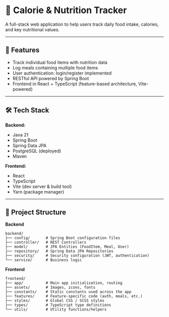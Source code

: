 # 🥗 Calorie & Nutrition Tracker

A full-stack web application to help users track daily food intake, calories, and key nutritional values.

---

## 🚀 Features
- Track individual food items with nutrition data  
- Log meals containing multiple food items  
- User authentication: login/register implemented  
- RESTful API powered by Spring Boot  
- Frontend in React + TypeScript (feature-based architecture, Vite-powered)  

---

## 🛠 Tech Stack

**Backend:**  
- Java 21  
- Spring Boot  
- Spring Data JPA  
- PostgreSQL (deployed)  
- Maven  

**Frontend:**  
- React  
- TypeScript  
- Vite (dev server & build tool)  
- Yarn (package manager)  

---

## 📂 Project Structure

**Backend**
~~~~
backend/
├── config/       # Spring Boot configuration files
├── controller/   # REST Controllers
├── model/        # JPA Entities (FoodItem, Meal, User)
├── repository/   # Spring Data JPA Repositories
├── security/     # Security configuration (JWT, authentication)
└── service/      # Business logic
~~~~

**Frontend**
~~~~
frontend/
├── app/          # Main app initialization, routing
├── assets/       # Images, icons, fonts
├── constants/    # Static constants used across the app
├── features/     # Feature-specific code (auth, meals, etc.)
├── styles/       # Global CSS / SCSS styles
├── types/        # TypeScript type definitions
└── utils/        # Utility functions/helpers
~~~~



